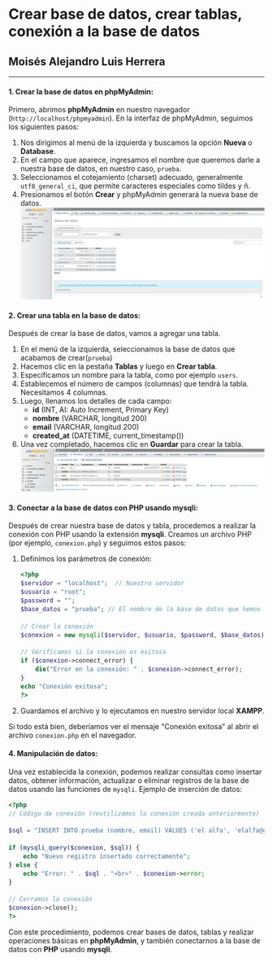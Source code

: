 # Crear base de datos, crear tablas, conexión a la base de datos
## Moisés Alejandro Luis Herrera
---

#### 1. Crear la base de datos en **phpMyAdmin**:

Primero, abrimos **phpMyAdmin** en nuestro navegador (`http://localhost/phpmyadmin`). En la interfaz de phpMyAdmin, seguimos los siguientes pasos:

1. Nos dirigimos al menú de la izquierda y buscamos la opción **Nueva** o **Database**.
2. En el campo que aparece, ingresamos el nombre que queremos darle a nuestra base de datos, en nuestro caso, `prueba`.
3. Seleccionamos el cotejamiento (charset) adecuado, generalmente `utf8_general_ci`, que permite caracteres especiales como tildes y ñ.
4. Presionamos el botón **Crear** y phpMyAdmin generará la nueva base de datos.
![imagen](./img/image.png)
#### 2. Crear una tabla en la base de datos:

Después de crear la base de datos, vamos a agregar una tabla.

1. En el menú de la izquierda, seleccionamos la base de datos que acabamos de crear(`prueba`)
2. Hacemos clic en la pestaña **Tablas** y luego en **Crear tabla**.
3. Especificamos un nombre para la tabla, como por ejemplo `users`.
4. Establecemos el número de campos (columnas) que tendrá la tabla. Necesitamos 4 columnas.
5. Luego, llenamos los detalles de cada campo:
   - **id** (INT, AI: Auto Increment, Primary Key)
   - **nombre** (VARCHAR, longitud 200)
   - **email** (VARCHAR, longitud 200)
   - **created_at** (DATETIME, current_timestamp())
6. Una vez completado, hacemos clic en **Guardar** para crear la tabla.
![imagen](./img/image2.png)

#### 3. Conectar a la base de datos con **PHP** usando **mysqli**:

Después de crear nuestra base de datos y tabla, procedemos a realizar la conexión con PHP usando la extensión **mysqli**. Creamos un archivo PHP (por ejemplo, `conexion.php`) y seguimos estos pasos:

1. Definimos los parámetros de conexión:
   ```php
   <?php
   $servidor = "localhost";  // Nuestro servidor
   $usuario = "root";
   $password = "";
   $base_datos = "prueba"; // El nombre de la base de datos que hemos creado

   // Crear la conexión
   $conexion = new mysqli($servidor, $usuario, $password, $base_datos);

   // Verificamos si la conexión es exitosa
   if ($conexion->connect_error) {
       die("Error en la conexión: " . $conexion->connect_error);
   }
   echo "Conexión exitosa";
   ?>
   ```

2. Guardamos el archivo y lo ejecutamos en nuestro servidor local **XAMPP**.

Si todo está bien, deberíamos ver el mensaje "Conexión exitosa" al abrir el archivo `conexion.php` en el navegador.

#### 4. Manipulación de datos:

Una vez establecida la conexión, podemos realizar consultas como insertar datos, obtener información, actualizar o eliminar registros de la base de datos usando las funciones de `mysqli`. Ejemplo de inserción de datos:

```php
<?php
// Código de conexión (reutilizamos la conexión creada anteriormente)

$sql = "INSERT INTO prueba (nombre, email) VALUES ('el alfa', 'elalfa@gmail.com')";

if (mysqli_query($conexion, $sql)) {
    echo "Nuevo registro insertado correctamente";
} else {
    echo "Error: " . $sql . "<br>" . $conexion->error;
}

// Cerramos la conexión
$conexion->close();
?>
```

Con este procedimiento, podemos crear bases de datos, tablas y realizar operaciones básicas en **phpMyAdmin**, y también conectarnos a la base de datos con **PHP** usando **mysqli**.